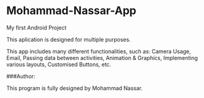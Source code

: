# Mohammad-Nassar-App
My first Android Project

This aplication is designed for multiple purposes.

This app includes many different functionalities, such as: Camera Usage, Email, Passing data between activities, Animation & Graphics, Implementing various layouts, Customised Buttons, etc.

###Author:

This program is fully designed by Mohammad Nassar.

